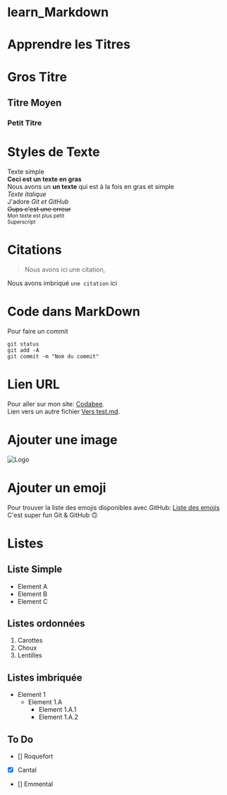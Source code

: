 # learn_Markdown

# Apprendre les Titres
# Gros Titre
## Titre Moyen
### Petit Titre

# Styles de Texte
Texte simple  
**Ceci est un texte en gras**  
Nous avons un __un texte__ qui est à la fois en gras et simple  
*Texte italique*  
J'adore *Git et GitHub*  
~~Oups c'est une erreur~~  
<sub>Mon texte est plus petit</sub>  
<sup>Superscript</sup>  
  
# Citations
> Nous avons ici une citation,  
  
Nous avons imbriqué `une citation` ici
  
# Code dans MarkDown  

Pour faire un commit  

```
git status  
git add -A  
git commit -m "Nom du commit"  
```

# Lien URL  

Pour aller sur mon site: [Codabee](https://www.codabee.com).  
Lien vers un autre fichier [Vers test.md](test.md).  

# Ajouter une image  

![Logo](https://th.bing.com/th/id/OIP.kEvBwfvauS3w0ZjJtAt4mAHaEK?pid=ImgDet&rs=1)  

# Ajouter un emoji  

Pour trouver la liste des emojis disponibles avec GitHub: [Liste des emojis](https://github.com/ikatyang/emoji-cheat-sheet/blob/master/README.md)  
C'est super fun Git & GitHub :upside_down_face:  

# Listes  

## Liste Simple  
* Element A  
* Element B  
* Element C  

## Listes ordonnées  
1. Carottes  
2. Choux  
3. Lentilles  

## Listes imbriquée  
* Element 1
	* Element 1.A
		* Element 1.A.1
		* Element 1.A.2  

## To Do  
* [] Roquefort
* [x] Cantal
* [] Emmental


